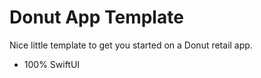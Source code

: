 # Donut App Template
Nice little template to get you started on a Donut retail app.
<br>
- 100% SwiftUI

